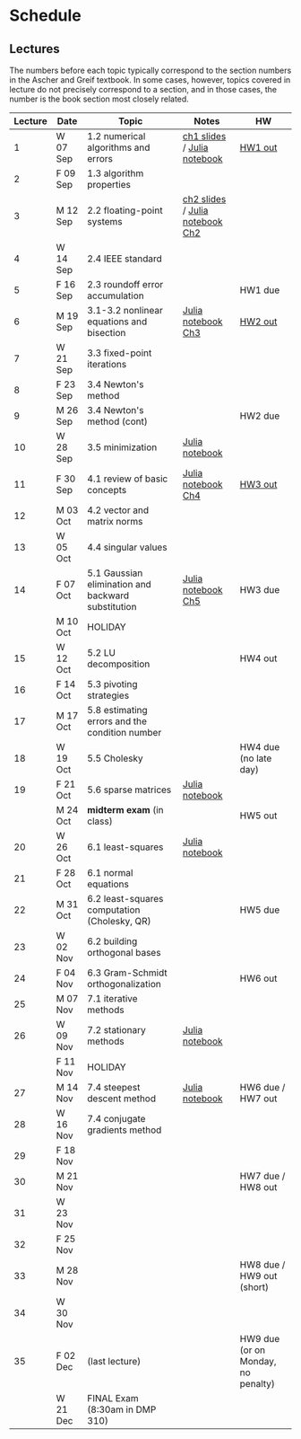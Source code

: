# Schedule

## Lectures

The numbers before each topic typically correspond to the section numbers in the Ascher and Greif textbook. In some cases, however, topics covered in lecture do not precisely correspond to a section, and in those cases, the number is the book section most closely related.

| Lecture | Date     | Topic        | Notes | HW |
| -- | --------- | ------------ | ----- | -- |
|1 | W 07 Sep | 1.2 numerical algorithms and errors | [ch1 slides](https://piazza.com/class_profile/get_resource/issheoft1kq48i/istkkmzqczn7o2) / [Julia notebook](https://nbviewer.jupyter.org/url/www.cs.ubc.ca/~mpf/cpsc302-T12016/notebooks/Chapter01.ipynb) | [HW1 out](https://piazza.com/class_profile/get_resource/issheoft1kq48i/istjs0m4yq62vv)| 
|2 | F 09 Sep | 1.3 algorithm properties    |       ||
|3 | M 12 Sep | 2.2 floating-point systems | [ch2 slides](https://piazza.com/class_profile/get_resource/issheoft1kq48i/it0fthmz2e945h) / [Julia notebook Ch2](https://nbviewer.jupyter.org/url/www.cs.ubc.ca/~mpf/cpsc302-T12016/notebooks/Chapter02.ipynb)||
|4 | W 14 Sep | 2.4 IEEE standard | ||
|5 | F 16 Sep | 2.3 roundoff error accumulation | | HW1 due |
|6 | M 19 Sep | 3.1-3.2 nonlinear equations and bisection | [Julia notebook Ch3](https://nbviewer.jupyter.org/url/www.cs.ubc.ca/~mpf/cpsc302-T12016/notebooks/Chapter03.ipynb)|[HW2 out](http://www.piazza.com/class_profile/get_resource/issheoft1kq48i/itaqfkhivr05v5) |
|7 | W 21 Sep | 3.3 fixed-point iterations | ||
|8 | F 23 Sep | 3.4 Newton's method | ||
|9 | M 26 Sep | 3.4 Newton's method (cont) | |HW2 due|
|10 | W 28 Sep | 3.5 minimization |[Julia notebook](https://nbviewer.jupyter.org/url/www.cs.ubc.ca/~mpf/cpsc302-T12016/notebooks/minimization.ipynb) ||
|11 | F 30 Sep | 4.1 review of basic concepts |[Julia notebook Ch4](https://nbviewer.jupyter.org/url/www.cs.ubc.ca/~mpf/cpsc302-T12016/notebooks/Chapter04.ipynb) |[HW3 out](https://piazza.com/class_profile/get_resource/issheoft1kq48i/itt2llguyk41dn)|
|12 | M 03 Oct | 4.2 vector and matrix norms | ||
|13 | W 05 Oct | 4.4 singular values | ||
|14 | F 07 Oct | 5.1 Gaussian elimination and backward substitution | [Julia notebook Ch5](https://nbviewer.jupyter.org/url/www.cs.ubc.ca/~mpf/cpsc302-T12016/notebooks/Chapter05.ipynb)|HW3 due|
|   | M 10 Oct | HOLIDAY | ||
|15 | W 12 Oct | 5.2 LU decomposition | |HW4 out|
|16 | F 14 Oct | 5.3 pivoting strategies | ||
|17 | M 17 Oct | 5.8 estimating errors and the condition number | ||
|18 | W 19 Oct | 5.5 Cholesky | |HW4 due (no late day)|
|19 | F 21 Oct | 5.6 sparse matrices |[Julia notebook](https://github.com/mpf-teaching/cpsc302-T12016/blob/master/notebooks/sparse-matrices.ipynb) ||
| | M 24 Oct | **midterm exam** (in class) | | HW5 out|
|20 | W 26 Oct | 6.1 least-squares|[Julia notebook](https://nbviewer.jupyter.org/url/www.cs.ubc.ca/~mpf/cpsc302-T12016/notebooks/least-squares.ipynb)| |
|21 | F 28 Oct | 6.1 normal equations | ||
|22 | M 31 Oct | 6.2 least-squares computation (Cholesky, QR) | |HW5 due|
|23 | W 02 Nov | 6.2 building orthogonal bases | ||
|24 | F 04 Nov | 6.3 Gram-Schmidt orthogonalization | |HW6 out|
|25 | M 07 Nov | 7.1 iterative methods | ||
|26 | W 09 Nov | 7.2 stationary methods |[Julia notebook](https://github.com/mpf-teaching/cpsc302-T12016/blob/master/notebooks/stationary-methods.ipynb) ||
|   | F 11 Nov | HOLIDAY | ||
|27 | M 14 Nov | 7.4 steepest descent method | [Julia notebook](https://github.com/mpf-teaching/cpsc302-T12016/blob/master/notebooks/steepest-descent.ipynb)| HW6 due / HW7 out|
|28 | W 16 Nov | 7.4 conjugate gradients method |  ||
|29 | F 18 Nov |  | ||
|30 | M 21 Nov |  | |HW7 due / HW8 out|
|31 | W 23 Nov |  | ||
|32 | F 25 Nov |  | ||
|33 | M 28 Nov |  | |HW8 due / HW9 out (short)|
|34 | W 30 Nov |  | ||
|35 | F 02 Dec | (last lecture) | |HW9 due (or on Monday, no penalty)|
|   | W 21 Dec | FINAL Exam (8:30am in DMP 310) | | |

